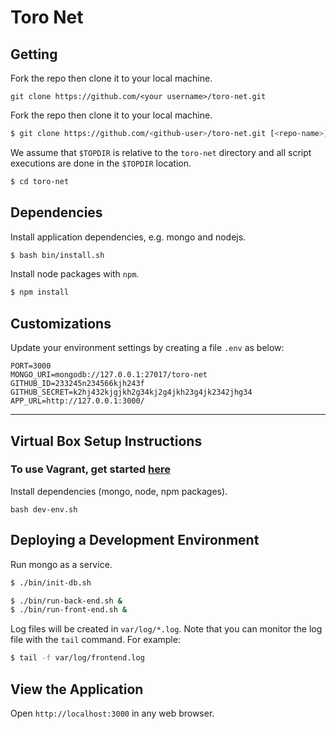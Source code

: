 # Toro Net
## Getting
Fork the repo then clone it to your local machine.
```
git clone https://github.com/<your username>/toro-net.git
```

Fork the repo then clone it to your local machine.

```bash
$ git clone https://github.com/<github-user>/toro-net.git [<repo-name>]
```

We assume that `$TOPDIR` is relative to the `toro-net` directory and all script executions are done in the `$TOPDIR` location.

```bash
$ cd toro-net
```

## Dependencies

Install application dependencies, e.g. mongo and nodejs.

```bash
$ bash bin/install.sh
```

Install node packages with `npm`.

```bash
$ npm install
``` 

## Customizations

Update your environment settings by creating a file `.env` as below:

```
PORT=3000
MONGO_URI=mongodb://127.0.0.1:27017/toro-net
GITHUB_ID=233245n234566kjh243f
GITHUB_SECRET=k2hj432kjgjkh2g34kj2g4jkh23g4jk2342jhg34
APP_URL=http://127.0.0.1:3000/
```
---
## Virtual Box Setup Instructions
### To use Vagrant, get started [here](#vagrant-setup-instructions)
Install dependencies (mongo, node, npm packages).  
```
bash dev-env.sh
```

## Deploying a Development Environment

Run mongo as a service.  

```bash
$ ./bin/init-db.sh
```

```bash
$ ./bin/run-back-end.sh &
$ ./bin/run-front-end.sh &
```

Log files will be created in `var/log/*.log`.  Note that you can monitor the log file with the `tail` command. For example:

```bash
$ tail -f var/log/frontend.log
```

## View the Application

Open `http://localhost:3000` in any web browser.
